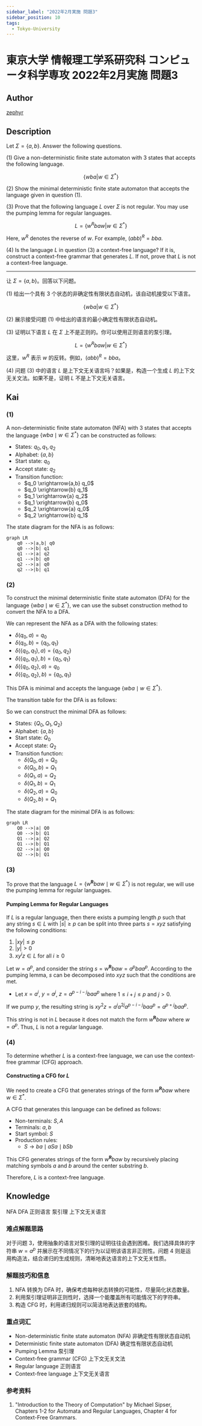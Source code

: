 ```yaml
---
sidebar_label: "2022年2月実施 問題3"
sidebar_position: 10
tags:
  - Tokyo-University
---
```

# 東京大学 情報理工学系研究科 コンピュータ科学専攻 2022年2月実施 問題3

## **Author**
[zephyr](https://inshi-notes.zephyr-zdz.space/)

## **Description**
Let $\Sigma = \{a,b\}$. Answer the following questions.

(1) Give a non-deterministic finite state automaton with 3 states that accepts the following language.

$$
\{wba | w \in \Sigma^*\}
$$

(2) Show the minimal deterministic finite state automaton that accepts the language given in question (1).

(3) Prove that the following language $L$ over $\Sigma$ is not regular. You may use the pumping lemma for regular languages.

$$
L = \{w^Rbaw | w \in \Sigma^*\}
$$

Here, $w^R$ denotes the reverse of $w$. For example, $(abb)^R = bba$.

(4) Is the language $L$ in question (3) a context-free language? If it is, construct a context-free grammar that generates $L$. If not, prove that $L$ is not a context-free language.

---

让 $\Sigma = \{a,b\}$。回答以下问题。

(1) 给出一个具有 3 个状态的非确定性有限状态自动机，该自动机接受以下语言。

$$
\{wba | w \in \Sigma^*\}
$$

(2) 展示接受问题 (1) 中给出的语言的最小确定性有限状态自动机。

(3) 证明以下语言 $L$ 在 $\Sigma$ 上不是正则的。你可以使用正则语言的泵引理。

$$
L = \{w^Rbaw | w \in \Sigma^*\}
$$

这里，$w^R$ 表示 $w$ 的反转。例如，$(abb)^R = bba$。

(4) 问题 (3) 中的语言 $L$ 是上下文无关语言吗？如果是，构造一个生成 $L$ 的上下文无关文法。如果不是，证明 $L$ 不是上下文无关语言。

## **Kai**
### (1)

A non-deterministic finite state automaton (NFA) with 3 states that accepts the language $\{wba \mid w \in \Sigma^*\}$ can be constructed as follows:

- States: $q_0, q_1, q_2$
- Alphabet: $\{a, b\}$
- Start state: $q_0$
- Accept state: $q_2$
- Transition function:
  - $q_0 \xrightarrow{a,b} q_0$
  - $q_0 \xrightarrow{b} q_1$
  - $q_1 \xrightarrow{a} q_2$
  - $q_1 \xrightarrow{b} q_0$
  - $q_2 \xrightarrow{a} q_0$
  - $q_2 \xrightarrow{b} q_1$

The state diagram for the NFA is as follows:

```mermaid
graph LR
    q0 -->|a,b| q0
    q0 -->|b| q1
    q1 -->|a| q2
    q1 -->|b| q0
    q2 -->|a| q0
    q2 -->|b| q1
```

### (2)

To construct the minimal deterministic finite state automaton (DFA) for the language $\{wba \mid w \in \Sigma^*\}$, we can use the subset construction method to convert the NFA to a DFA.

We can represent the NFA as a DFA with the following states:

- $\delta(q_0, a) = q_0$
- $\delta(q_0, b) = \{q_0, q_1\}$
- $\delta(\{q_0, q_1\}, a) = \{q_0, q_2\}$
- $\delta(\{q_0, q_1\}, b) = \{q_0, q_1\}$
- $\delta(\{q_0, q_2\}, a) = q_0$
- $\delta(\{q_0, q_2\}, b) = \{q_0, q_1\}$

This DFA is minimal and accepts the language $\{wba \mid w \in \Sigma^*\}$.

The transition table for the DFA is as follows:

So we can construct the minimal DFA as follows:

- States: $\{Q_0, Q_1, Q_2\}$
- Alphabet: $\{a, b\}$
- Start state: $Q_0$
- Accept state: $Q_2$
- Transition function:
  - $\delta(Q_0, a) = Q_0$
  - $\delta(Q_0, b) = Q_1$
  - $\delta(Q_1, a) = Q_2$
  - $\delta(Q_1, b) = Q_1$
  - $\delta(Q_2, a) = Q_0$
  - $\delta(Q_2, b) = Q_1$

The state diagram for the minimal DFA is as follows:

```mermaid
graph LR
    Q0 -->|a| Q0
    Q0 -->|b| Q1
    Q1 -->|a| Q2
    Q1 -->|b| Q1
    Q2 -->|a| Q0
    Q2 -->|b| Q1
```

### (3)

To prove that the language $L = \{w^{\mathbf{R}}baw \mid w \in \Sigma^*\}$ is not regular, we will use the pumping lemma for regular languages.

#### Pumping Lemma for Regular Languages

If $L$ is a regular language, then there exists a pumping length $p$ such that any string $s \in L$ with $|s| \geq p$ can be split into three parts $s = xyz$ satisfying the following conditions:

1. $|xy| \leq p$
2. $|y| > 0$
3. $xy^iz \in L$ for all $i \geq 0$

Let $w = a^p$, and consider the string $s = w^{\mathbf{R}}baw = a^p b a a^p$. According to the pumping lemma, $s$ can be decomposed into $xyz$ such that the conditions are met.

- Let $x = a^i$, $y = a^j$, $z = a^{p-i-j} b a a^p$ where $1 \leq i+j \leq p$ and $j > 0$.

If we pump $y$, the resulting string is $xy^2z = a^i a^{2j} a^{p-i-j} b a a^p = a^{p+j} b a a^p$.

This string is not in $L$ because it does not match the form $w^{\mathbf{R}}baw$ where $w = a^p$. Thus, $L$ is not a regular language.

### (4)

To determine whether $L$ is a context-free language, we can use the context-free grammar (CFG) approach.

#### Constructing a CFG for $L$

We need to create a CFG that generates strings of the form $w^{\mathbf{R}}baw$ where $w \in \Sigma^*$.

A CFG that generates this language can be defined as follows:

- Non-terminals: $S, A$
- Terminals: $a, b$
- Start symbol: $S$
- Production rules:
  - $S \rightarrow ba \mid a S a \mid b S b$

This CFG generates strings of the form $w^{\mathbf{R}}baw$ by recursively placing matching symbols $a$ and $b$ around the center substring $b$.

Therefore, $L$ is a context-free language.

## **Knowledge**

NFA DFA 正则语言 泵引理 上下文无关语言

### 难点解题思路

对于问题 3，使用抽象的语言对泵引理的证明往往会遇到困难。我们选择具体的字符串 $w = a^p$ 并展示在不同情况下的行为以证明该语言非正则性。问题 4 则是运用构造法，结合递归的生成规则，清晰地表达语言的上下文无关性质。

### 解题技巧和信息

1. NFA 转换为 DFA 时，确保考虑每种状态转换的可能性，尽量简化状态数量。
2. 利用泵引理证明非正则性时，选择一个能覆盖所有可能情况下的字符串。
3. 构造 CFG 时，利用递归规则可以简洁地表达嵌套的结构。

### 重点词汇

- Non-deterministic finite state automaton (NFA) 非确定性有限状态自动机
- Deterministic finite state automaton (DFA) 确定性有限状态自动机
- Pumping Lemma 泵引理
- Context-free grammar (CFG) 上下文无关文法
- Regular language 正则语言
- Context-free language 上下文无关语言

### 参考资料

1. "Introduction to the Theory of Computation" by Michael Sipser, Chapters 1-2 for Automata and Regular Languages, Chapter 4 for Context-Free Grammars.
